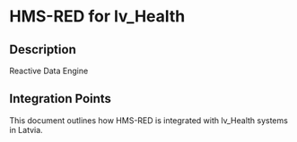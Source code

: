 # HMS-RED for lv_Health

## Description

Reactive Data Engine

## Integration Points

This document outlines how HMS-RED is integrated with lv_Health systems in Latvia.
